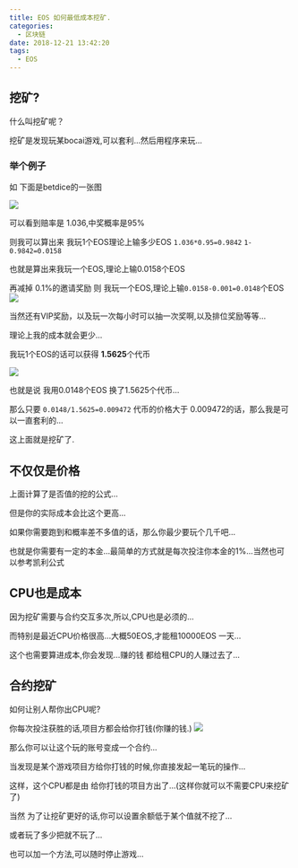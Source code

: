 ```yaml
---
title: EOS 如何最低成本挖矿.
categories:
  - 区块链
date: 2018-12-21 13:42:20
tags:
  - EOS
---
```


## 挖矿?

什么叫挖矿呢？

挖矿是发现玩某bocai游戏,可以套利...然后用程序来玩...

### 举个例子

如 下面是betdice的一张图

![](http://ww1.sinaimg.cn/large/cfc08357gy1fyebflhsbyj216i0pa11l.jpg)

可以看到赔率是 1.036,中奖概率是95%

则我可以算出来 我玩1个EOS理论上输多少EOS  `1.036*0.95=0.9842` `1-0.9842=0.0158`

也就是算出来我玩一个EOS,理论上输0.0158个EOS

再减掉 0.1%的邀请奖励 则 我玩一个EOS,理论上输`0.0158-0.001=0.0148`个EOS
![](http://ww1.sinaimg.cn/large/cfc08357gy1fyebi7h88pj20to0ekwgo.jpg)

当然还有VIP奖励，以及玩一次每小时可以抽一次奖啊,以及排位奖励等等...

理论上我的成本就会更少...

我玩1个EOS的话可以获得 **1.5625**个代币

![](http://ww1.sinaimg.cn/large/cfc08357gy1fyeblkdou2j217e0yggxe.jpg)

也就是说 我用0.0148个EOS 换了1.5625个代币...

那么只要 `0.0148/1.5625=0.009472` 代币的价格大于 0.009472的话，那么我是可以一直套利的...

这上面就是挖矿了.


## 不仅仅是价格

上面计算了是否值的挖的公式...

但是你的实际成本会比这个更高...

如果你需要跑到和概率差不多值的话，那么你最少要玩个几千吧...

也就是你需要有一定的本金...最简单的方式就是每次投注你本金的1%...当然也可以参考凯利公式

## CPU也是成本

因为挖矿需要与合约交互多次,所以,CPU也是必须的...

而特别是最近CPU价格很高...大概50EOS,才能租10000EOS 一天...

这个也需要算进成本,你会发现...赚的钱 都给租CPU的人赚过去了...

## 合约挖矿

如何让别人帮你出CPU呢?

你每次投注获胜的话,项目方都会给你打钱(你赚的钱.)
![](http://ww1.sinaimg.cn/large/cfc08357gy1fyebw0x7nij21v00yswmf.jpg)

那么你可以让这个玩的账号变成一个合约...

当发现是某个游戏项目方给你打钱的时候,你直接发起一笔玩的操作...

这样，这个CPU都是由 给你打钱的项目方出了...(这样你就可以不需要CPU来挖矿了)

当然 为了让挖矿更好的话,你可以设置余额低于某个值就不挖了...

或者玩了多少把就不玩了...

也可以加一个方法,可以随时停止游戏...
